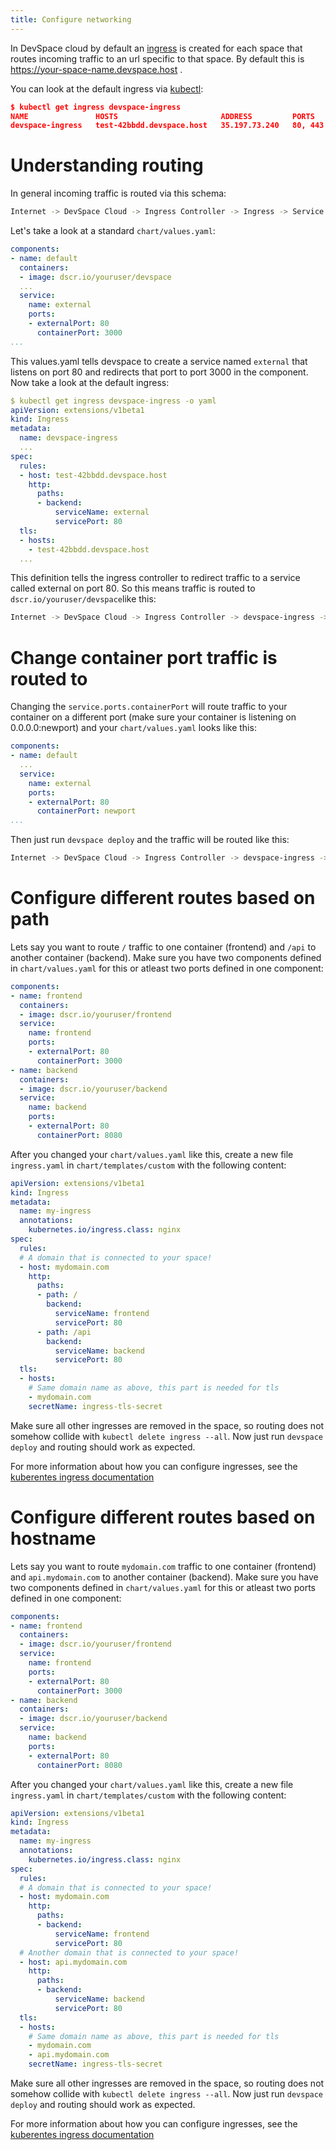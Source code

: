 ```yaml
---
title: Configure networking
---
```


In DevSpace cloud by default an [ingress](https://kubernetes.io/docs/concepts/services-networking/ingress/) is created for each space that routes incoming traffic to an url specific to that space. By default this is https://your-space-name.devspace.host .  

You can look at the default ingress via [kubectl](https://kubernetes.io/docs/tasks/tools/install-kubectl/):
```json
$ kubectl get ingress devspace-ingress 
NAME               HOSTS                       ADDRESS         PORTS     AGE
devspace-ingress   test-42bbdd.devspace.host   35.197.73.240   80, 443   23h 
```

# Understanding routing

In general incoming traffic is routed via this schema:
```bash
Internet -> DevSpace Cloud -> Ingress Controller -> Ingress -> Service -> Pod:Container
```

Let's take a look at a standard `chart/values.yaml`:
```yaml
components:
- name: default
  containers:
  - image: dscr.io/youruser/devspace
  ...
  service:
    name: external
    ports:
    - externalPort: 80
      containerPort: 3000
...
```

This values.yaml tells devspace to create a service named `external` that listens on port 80 and redirects that port to port 3000 in the component. Now take a look at the default ingress:
```yaml
$ kubectl get ingress devspace-ingress -o yaml
apiVersion: extensions/v1beta1
kind: Ingress
metadata:
  name: devspace-ingress
  ...
spec:
  rules:
  - host: test-42bbdd.devspace.host
    http:
      paths:
      - backend:
          serviceName: external
          servicePort: 80
  tls:
  - hosts:
    - test-42bbdd.devspace.host
  ...
```

This definition tells the ingress controller to redirect traffic to a service called external on port 80. So this means traffic is routed to `dscr.io/youruser/devspace`like this:
```bash
Internet -> DevSpace Cloud -> Ingress Controller -> devspace-ingress -> external:80 -> dscr.io/youruser/devspace:3000
```

# Change container port traffic is routed to

Changing the `service.ports.containerPort` will route traffic to your container on a different port (make sure your container is listening on 0.0.0.0:newport) and your `chart/values.yaml` looks like this:
```yaml
components:
- name: default
  ...
  service:
    name: external
    ports:
    - externalPort: 80
      containerPort: newport 
...
```

Then just run `devspace deploy` and the traffic will be routed like this:
```bash
Internet -> DevSpace Cloud -> Ingress Controller -> devspace-ingress -> external:80 -> dscr.io/youruser/devspace:newport
```

# Configure different routes based on path

Lets say you want to route `/` traffic to one container (frontend) and `/api` to another container (backend). Make sure you have two components defined in `chart/values.yaml` for this or atleast two ports defined in one component:
```yaml
components:
- name: frontend
  containers:
  - image: dscr.io/youruser/frontend
  service:
    name: frontend
    ports:
    - externalPort: 80
      containerPort: 3000 
- name: backend
  containers:
  - image: dscr.io/youruser/backend
  service:
    name: backend
    ports:
    - externalPort: 80
      containerPort: 8080 
```

After you changed your `chart/values.yaml` like this, create a new file `ingress.yaml` in `chart/templates/custom` with the following content:
```yaml
apiVersion: extensions/v1beta1
kind: Ingress
metadata:
  name: my-ingress
  annotations:
    kubernetes.io/ingress.class: nginx
spec:
  rules:
  # A domain that is connected to your space!
  - host: mydomain.com
    http:
      paths:
      - path: /
        backend:
          serviceName: frontend
          servicePort: 80
      - path: /api
        backend:
          serviceName: backend
          servicePort: 80
  tls:
  - hosts:
    # Same domain name as above, this part is needed for tls
    - mydomain.com
    secretName: ingress-tls-secret
```

Make sure all other ingresses are removed in the space, so routing does not somehow collide with `kubectl delete ingress --all`. Now just run `devspace deploy` and routing should work as expected.

For more information about how you can configure ingresses, see the [kuberentes ingress documentation](https://kubernetes.io/docs/concepts/services-networking/ingress/)

# Configure different routes based on hostname

Lets say you want to route `mydomain.com` traffic to one container (frontend) and `api.mydomain.com` to another container (backend). Make sure you have two components defined in `chart/values.yaml` for this or atleast two ports defined in one component:
```yaml
components:
- name: frontend
  containers:
  - image: dscr.io/youruser/frontend
  service:
    name: frontend
    ports:
    - externalPort: 80
      containerPort: 3000 
- name: backend
  containers:
  - image: dscr.io/youruser/backend
  service:
    name: backend
    ports:
    - externalPort: 80
      containerPort: 8080 
```

After you changed your `chart/values.yaml` like this, create a new file `ingress.yaml` in `chart/templates/custom` with the following content:
```yaml
apiVersion: extensions/v1beta1
kind: Ingress
metadata:
  name: my-ingress
  annotations:
    kubernetes.io/ingress.class: nginx
spec:
  rules:
  # A domain that is connected to your space!
  - host: mydomain.com
    http:
      paths:
      - backend:
          serviceName: frontend
          servicePort: 80
  # Another domain that is connected to your space!
  - host: api.mydomain.com
    http:
      paths:
      - backend:
          serviceName: backend
          servicePort: 80
  tls:
  - hosts:
    # Same domain name as above, this part is needed for tls
    - mydomain.com
    - api.mydomain.com
    secretName: ingress-tls-secret
```

Make sure all other ingresses are removed in the space, so routing does not somehow collide with `kubectl delete ingress --all`. Now just run `devspace deploy` and routing should work as expected.

For more information about how you can configure ingresses, see the [kuberentes ingress documentation](https://kubernetes.io/docs/concepts/services-networking/ingress/)
